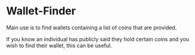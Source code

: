 # Wallet-Finder

Main use is to find wallets containing a list of coins that are provided.

If you know an individual has publicly said they hold certain coins and you wish to find their wallet, this can be useful.
